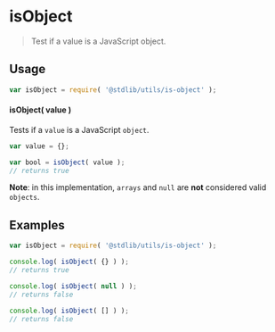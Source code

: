 isObject
======
> Test if a value is a JavaScript object.


<!-- <usage> -->
## Usage

``` javascript
var isObject = require( '@stdlib/utils/is-object' );
```


#### isObject( value )

Tests if a `value` is a JavaScript `object`.

``` javascript
var value = {};

var bool = isObject( value );
// returns true
```
<!-- </usage> -->

<!-- <notes> -->
__Note__: in this implementation, `arrays` and `null` are __not__ considered valid `objects`.
<!-- </notes> -->

<!-- <examples> -->
## Examples

``` javascript
var isObject = require( '@stdlib/utils/is-object' );

console.log( isObject( {} ) );
// returns true

console.log( isObject( null ) );
// returns false

console.log( isObject( [] ) );
// returns false
```
<!-- </examples> -->

<!-- <links> -->
<!-- </links> -->
